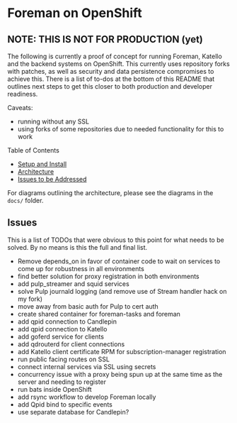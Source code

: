 # Foreman on OpenShift

## NOTE: THIS IS NOT FOR PRODUCTION (yet)

The following is currently a proof of concept for running Foreman, Katello and the backend systems on OpenShift. This currently uses repository forks with patches, as well as security and data persistence compromises to achieve this. There is a list of to-dos at the bottom of this README that outlines next steps to get this closer to both production and developer readiness.

Caveats:

 * running without any SSL
 * using forks of some repositories due to needed functionality for this to work

Table of Contents

 * [Setup and Install](./docs/setup-and-install.md)
 * [Architecture](./docs/architecture.md)
 * [Issues to be Addressed](#issues)

For diagrams outlining the architecture, please see the diagrams in the `docs/` folder.

## Issues

This is a list of TODOs that were obvious to this point for what needs to be solved. By no means is this the full and final list.

 * Remove depends_on in favor of container code to wait on services to come up for robustness in all environments
 * find better solution for proxy registration in both environments
 * add pulp_streamer and squid services
 * solve Pulp journald logging (and remove use of Stream handler hack on my fork)
 * move away from basic auth for Pulp to cert auth
 * create shared container for foreman-tasks and foreman
 * add qpid connection to Candlepin
 * add qpid connection to Katello
 * add goferd service for clients
 * add qdrouterd for client connections
 * add Katello client certificate RPM for subscription-manager registration
 * run public facing routes on SSL
 * connect internal services via SSL using secrets
 * concurrency issue with a proxy being spun up at the same time as the server and needing to register
 * run bats inside OpenShift
 * add rsync workflow to develop Foreman locally
 * add Qpid bind to specific events
 * use separate database for Candlepin?
